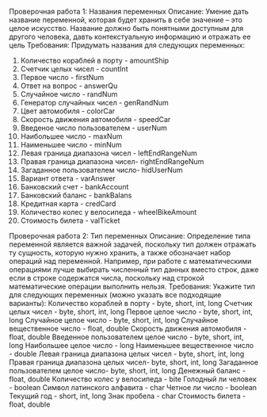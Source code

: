 Проверочная работа 1: Названия переменных
Описание:
Умение дать название переменной, которая будет хранить в себе значение – это целое искусство. Название должно быть понятными доступным для другого человека, давть контекстуальную информацию и отражать ее цель
Требования:
Придумать названия для следующих переменных:
1.	Количество кораблей в порту	  -   amountShip
2.	Счетчик целых чисел	          -   countInt
3.	Первое число		              -   firstNum
4.	Ответ на вопрос	              -   answerQu
5.	Случайное число	              -   randNum
6.	Генератор случайных чисел	    -   genRandNum
7.	Цвет автомобиля	              -   colorCar
8.	Скорость движения автомобиля	-   speedCar
9.	Введеное число пользователем	-   userNum
10.	Наибольшее число	            -   maxNum
11.	Наименьшее число	            -   minNum
12.	Левая граница диапазона чисел	- leftEndRangeNum
13.	Правая граница диапазона чисел-	rightEndRangeNum
14.	Загаданное пользователем число-	hidUserNum
15.	Вариант ответа	              - varAnswer
16.	Банковский счет	              - bankAccount
17.	Банковский баланс	            - bankBalans
18.	Кредитная карта	              - credCard
19.	Количество колес у велосипеда	- wheelBikeAmount
20.	Стоимость билета	            - valTicket

Проверочная работа 2: Тип переменных
Описание:
Определение типа переменной является важной задачей, поскольку тип должен отражать ту сущность, которую нужно хранить,
а также обозначает набор операций над переменной. Например, при работе с математическими операциями лучше выбирать численный тип данных вместо строк, даже если в строке содержатся числа, поскольку над строкой математические операции выполнить нельзя.
Требования:
Укажите тип для следующих переменных (можно указать все подходящие варианты):
Количество кораблей в порту	        - byte, short, int, long
Счетчик целых чисел	                - byte, short, int, long
Первое целое число	                - byte, short, int, long
Случайное целое число	              - byte, short, int, long
Случайное вещественное число	      - float, double
Скорость движения автомобиля	      - float, double
Введенное пользователем целое число	- byte, short, int, long
Наибольшее целое число	            - long
Наименьшее вещественное число	      - double
Левая граница диапазона целых чисел	- byte, short, int, long
Правая граница диапазона целых чисел-	byte, short, int, long
Загаданное пользователем целое число-	byte, short, int, long
Денежный баланс	                    - float, double
Количество колес у велосипеда	      - bite
Голодный ли человек	                - boolean
Символ латинского алфавита	        - char
Четное ли число	                    - boolean
Текущий год	                        - short, int, long
Знак пробела	                      - char
Стоимость билета	                  - float, double
